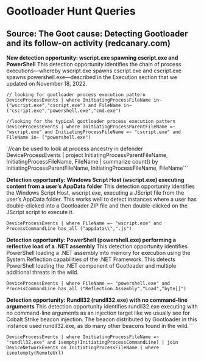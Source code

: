 # Gootloader Hunt Queries

## Source: The Goot cause: Detecting Gootloader and its follow-on activity (redcanary.com)

**New detection opportunity: wscript.exe spawning cscript.exe and PowerShell**
This detection opportunity identifies the chain of process executions—whereby wscript.exe spawns cscript.exe and cscript.exe spawns powershell.exe—described in the Execution section that we updated on November 18, 2022.

`// looking for gootloader process execution pattern
DeviceProcessEvents
| where InitiatingProcessFileName in~ ("wscript.exe","cscript.exe") and FileName in~ ("cscript.exe","powershell.exe","cmd.exe")`

`//looking for the typical gootloader process execution pattern
DeviceProcessEvents
| where InitiatingProcessParentFileName =~ "wscript.exe" and InitiatingProcessFileName =~ "cscript.exe" and FileName in~ ("powershell.exe")`

`//can be used to look at process ancestry in defender
DeviceProcessEvents
| project InitiatingProcessParentFileName, InitiatingProcessFileName, FileName
| summarize count() by InitiatingProcessParentFileName, InitiatingProcessFileName, FileName```

**Detection opportunity: Windows Script Host (wscript.exe) executing content from a user’s AppData folder**
This detection opportunity identifies the Windows Script Host, wscript.exe, executing a JScript file from the user’s AppData folder. This works well to detect instances where a user has double-clicked into a Gootloader ZIP file and then double-clicked on the JScript script to execute it.

`DeviceProcessEvents
| where FileName =~ "wscript.exe" and ProcessCommandLine has_all ("appdata\\",".js")`

**Detection opportunity: PowerShell (powershell.exe) performing a reflective load of a .NET assembly**
This detection opportunity identifies PowerShell loading a .NET assembly into memory for execution using the System.Reflection capabilities of the .NET Framework. This detects PowerShell loading the .NET component of Gootloader and multiple additional threats in the wild.

`DeviceProcessEvents
| where FileName =~ "powershell.exe" and ProcessCommandLine has_all ("Reflection.Assembly","Load","byte[]")`

**Detection opportunity: Rundll32 (rundll32.exe) with no command-line arguments**
This detection opportunity identifies rundll32.exe executing with no command-line arguments as an injection target like we usually see for Cobalt Strike beacon injection. The beacon distributed by Gootloader in this instance used rundll32.exe, as do many other beacons found in the wild.```

`DeviceProcessEvents
| where InitiatingProcessFileName =~ "rundll32.exe" and isempty(InitiatingProcessCommandLine)
| join DeviceNetworkEvents on InitiatingProcessFileName
| where isnotempty(RemoteUrl)`
